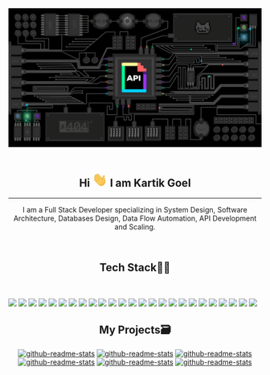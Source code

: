 <img src="static/api_gif.gif"/>
<br>
<br>

<h2 align="center">Hi <img src="static/wave.gif" width="30px"> I am Kartik Goel </h2>

<hr>

<p align="center">I am a Full Stack Developer specializing in System Design, Software Architecture, Databases Design, Data Flow Automation, API Development and Scaling.</p>

<br>

<h2 align="center">Tech Stack🧑‍💻</h2>
<br>
<!-- ![JavaScript]()&nbsp; -->
<p>
<img src="https://img.shields.io/badge/-JavaScript-05122A?style=flat&logo=javascript">
<img src="https://img.shields.io/badge/-TypeScript-05122A?style=flat&logo=typescript">
<img src="https://img.shields.io/badge/-C++-05122A?style=flat&logo=cplusplus">
<img src="https://img.shields.io/badge/-NodeJS-05122A?style=flat&logo=node.js">
<img src="https://img.shields.io/badge/-Express-05122A?style=flat&logo=express">
<img src="https://img.shields.io/badge/-GraphQL-05122A?style=flat&logo=graphql">
<img src="https://img.shields.io/badge/-Nginx-05122A?style=flat&logo=nginx">
<img src="https://img.shields.io/badge/-MongoDB-05122A?style=flat&logo=mongodb">
<img src="https://img.shields.io/badge/-Apache Cassandra-05122A?style=flat&logo=apache cassandra">
<img src="https://img.shields.io/badge/-Redis-05122A?style=flat&logo=redis">
<img src="https://img.shields.io/badge/-PostgreSQL-05122A?style=flat&logo=postgresql">
<img src="https://img.shields.io/badge/-MySQL-05122A?style=flat&logo=mysql">
<img src="https://img.shields.io/badge/-RabbitMQ-05122A?style=flat&logo=rabbitmq">
<img src="https://img.shields.io/badge/-Apache Kafka-05122A?style=flat&logo=apache kafka">
<img src="https://img.shields.io/badge/-ReactJS-05122A?style=flat&logo=react">
<img src="https://img.shields.io/badge/-Bootstrap-05122A?style=flat&logo=bootstrap">
<img src="https://img.shields.io/badge/-Tailwind CSS-05122A?style=flat&logo=tailwind css">
<img src="https://img.shields.io/badge/-Sass-05122A?style=flat&logo=sass">
<img src="https://img.shields.io/badge/-Next.js-05122A?style=flat&logo=next.js">
<img src="https://img.shields.io/badge/-Chai-05122A?style=flat&logo=chai">
<img src="https://img.shields.io/badge/-Docker-05122A?style=flat&logo=Docker">
<img src="https://img.shields.io/badge/-Microsoft Azure-05122A?style=flat&logo=microsoft azure">
<img src="https://img.shields.io/badge/-Google Cloud-05122A?style=flat&logo=google cloud">
<img src="https://img.shields.io/badge/-Heroku-05122A?style=flat&logo=heroku">
<img src="https://img.shields.io/badge/-Vercel-05122A?style=flat&logo=Vercel">
</p>

<h2 align="center">My Projects🗃</h2>
<p align="center">
  <a href="https://github.com/rezonance-india/app"><img width="282" src="https://denvercoder1-github-readme-stats.vercel.app/api/pin/?username=rezonance-india&repo=app&theme=dark&hide_border=true&show_icons=true" alt="github-readme-stats"></a>
  <a href="https://github.com/radioactive11/diode"><img width="282" src="https://denvercoder1-github-readme-stats.vercel.app/api/pin/?username=radioactive11&repo=diode&theme=dark&hide_border=true&show_icons=true" alt="github-readme-stats"></a>
  <a href="https://github.com/salydindia/salyd-server.git"><img width="282" src="https://denvercoder1-github-readme-stats.vercel.app/api/pin/?username=salydindia&repo=salyd-server&theme=dark&hide_border=true&show_icons=true" alt="github-readme-stats"></a>
  <a href="https://github.com/radioactive11/aqua"><img width="282" src="https://denvercoder1-github-readme-stats.vercel.app/api/pin/?username=radioactive11&repo=aqua&theme=dark&hide_border=true&show_icons=true" alt="github-readme-stats"></a>
  <a href="https://github.com/0xCompyler/aqua"><img width="282" src="https://denvercoder1-github-readme-stats.vercel.app/api/pin/?username=0xCompyler&repo=aqua&theme=dark&hide_border=true&show_icons=true" alt="github-readme-stats"></a>
  <a href="https://github.com/radioactive11/healthbridge"><img width="282" src="https://denvercoder1-github-readme-stats.vercel.app/api/pin/?username=radioactive11&repo=healthbridge&theme=dark&hide_border=true&show_icons=true" alt="github-readme-stats"></a>
</p>


